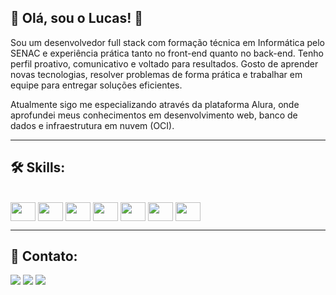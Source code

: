 ## 👋 Olá, sou o Lucas! 👋
Sou um desenvolvedor full stack com formação técnica em Informática pelo SENAC e experiência prática tanto no front-end quanto no back-end. Tenho perfil proativo, comunicativo e voltado para resultados. Gosto de aprender novas tecnologias, resolver problemas de forma prática e trabalhar em equipe para entregar soluções eficientes.

Atualmente sigo me especializando através da plataforma Alura, onde aprofundei meus conhecimentos em desenvolvimento web, banco de dados e infraestrutura em nuvem (OCI).

---
## 🛠 Skills:
<div style="display: inline_block"><br>
  <img align="center" height="30" width="40" src="https://cdn.jsdelivr.net/gh/devicons/devicon@latest/icons/html5/html5-original.svg"/>
  <img align="center" height="30" width="40" src="https://cdn.jsdelivr.net/gh/devicons/devicon@latest/icons/css3/css3-original.svg"/>
  <img align="center" height="30" width="40" src="https://cdn.jsdelivr.net/gh/devicons/devicon@latest/icons/javascript/javascript-original.svg"/>
  <img align="center" height="30" width="40" src="https://cdn.jsdelivr.net/gh/devicons/devicon@latest/icons/java/java-original.svg"/>
  <img align="center" height="30" width="40" src="https://cdn.jsdelivr.net/gh/devicons/devicon@latest/icons/csharp/csharp-original.svg"/>
  <img align="center" height="30" width="40" src="https://cdn.jsdelivr.net/gh/devicons/devicon@latest/icons/php/php-original.svg"/>
  <img align="center" height="30" width="40" src="https://cdn.jsdelivr.net/gh/devicons/devicon@latest/icons/mysql/mysql-original.svg"/>
</div>

---

## 📱 Contato:
<div> 
  <a href="https://www.instagram.com/_lucasrk/" target="_blank"><img src="https://img.shields.io/badge/-Instagram-%23E4405F?style=for-the-badge&logo=instagram&logoColor=white" target="_blank"></a>
  <a href = "mailto:lucas.rioliveira150@gmail.com"><img src="https://img.shields.io/badge/-Gmail-%23333?style=for-the-badge&logo=gmail&logoColor=white" target="_blank"></a>
  <a href="https://www.linkedin.com/in/lucasribeirooliveira/" target="_blank"><img src="https://img.shields.io/badge/-LinkedIn-%230077B5?style=for-the-badge&logo=linkedin&logoColor=white" target="_blank"></a> 
</div>

<!--
**lucas-rk/lucas-rk** is a ✨ _special_ ✨ repository because its `README.md` (this file) appears on your GitHub profile.

Here are some ideas to get you started:

- 🔭 I’m currently working on ...
- 🌱 I’m currently learning ...
- 👯 I’m looking to collaborate on ...
- 🤔 I’m looking for help with ...
- 💬 Ask me about ...
- 📫 How to reach me: ...
- 😄 Pronouns: ...
- ⚡ Fun fact: ...
-->
